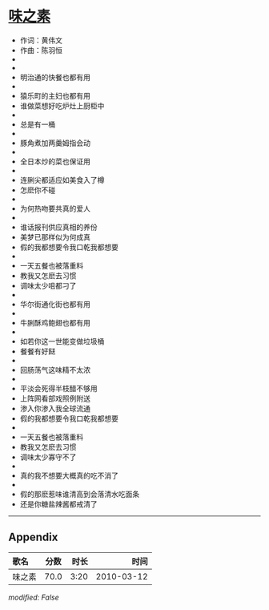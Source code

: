 # [味之素](https://music.163.com/song?id=64648)

* 作词：黄伟文
* 作曲：陈羽恒
*
*
* 明治通的快餐也都有用
* 
* 猿乐町的主妇也都有用
* 谁做菜想好吃炉灶上厨柜中
* 
* 总是有一桶
* 
* 豚角煮加两羹姆指会动
* 
* 全日本炒的菜也保证用
* 
* 连脷尖都适应如美食入了樽
* 怎麽你不碰
* 
* 为何热吻要共真的爱人
* 
* 谁话报刊供应真相的养份
* 美梦已那样似为何成真
* 假的我都想要令我口乾我都想要
* 
* 一天五餐也被落重料
* 教我又怎麽去习惯
* 调味太少咀都刁了
* 
* 华尔街通化街也都有用
* 
* 牛脷酥鸡鲍翅也都有用
* 
* 如若你这一世能变做垃圾桶
* 餐餐有好餸
* 
* 回肠荡气这味精不太浓
* 
* 平淡会死得半枝醋不够用
* 上阵网看部戏照例附送
* 渗入你渗入我全球流通
* 假的我都想要令我口乾我都想要
* 
* 一天五餐也被落重料
* 教我又怎麽去习惯
* 调味太少寡守不了
* 
* 真的我不想要大概真的吃不消了
* 
* 假的那麽惹味谁清高到会落清水吃面条
* 还是你糖盐辣酱都戒清了


---

## Appendix

|歌名|分数|时长|时间|
|:---|:---:|---:|---:|
|味之素|70.0|3:20|2010-03-12

*modified: False*